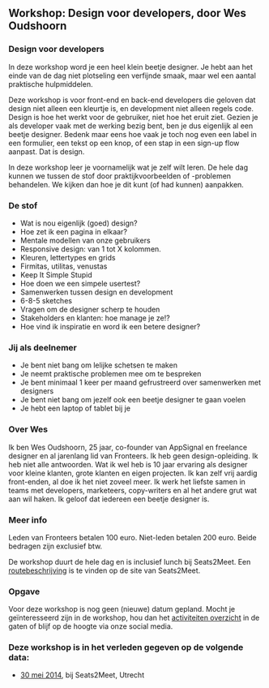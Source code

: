 <h2>Workshop: Design voor developers, door Wes Oudshoorn</h2>
<h3>Design voor developers</h3>
<p>In deze workshop word je een heel klein beetje designer. Je hebt aan het einde van de dag niet plotseling een verfijnde smaak, maar wel een aantal praktische hulpmiddelen.</p>
<p>Deze workshop is voor front-end en back-end developers die geloven dat design niet alleen een kleurtje is, en development niet alleen regels code. Design is hoe het werkt voor de gebruiker, niet hoe het eruit ziet. Gezien je als developer vaak met de werking bezig bent, ben je dus eigenlijk al een beetje designer. Bedenk maar eens hoe vaak je toch nog even een label in een formulier, een tekst op een knop, of een stap in een sign-up flow aanpast. Dat is design.</p>
<p>In deze workshop leer je voornamelijk wat je zelf wilt leren. De hele dag kunnen we tussen de stof door praktijkvoorbeelden of -problemen behandelen. We kijken dan hoe je dit kunt (of had kunnen) aanpakken.</p>
<h3>De stof</h3>
<ul>
<li>Wat is nou eigenlijk (goed) design?</li>
<li>Hoe zet ik een pagina in elkaar?</li>
<li>Mentale modellen van onze gebruikers</li>
<li>Responsive design: van 1 tot X kolommen.</li>
<li>Kleuren, lettertypes en grids</li>
<li>Firmitas, utilitas, venustas</li>
<li>Keep It Simple Stupid</li>
<li>Hoe doen we een simpele usertest?</li>
<li>Samenwerken tussen design en development</li>
<li>6-8-5 sketches</li>
<li>Vragen om de designer scherp te houden</li>
<li>Stakeholders en klanten: hoe manage je ze!?</li>
<li>Hoe vind ik inspiratie en word ik een betere designer?</li>
</ul>
<h3>Jij als deelnemer</h3>
<ul>
<li>Je bent niet bang om lelijke schetsen te maken</li>
<li>Je neemt praktische problemen mee om te bespreken</li>
<li>Je bent minimaal 1 keer per maand gefrustreerd over samenwerken met designers</li>
<li>Je bent niet bang om jezelf ook een beetje designer te gaan voelen</li>
<li>Je hebt een laptop of tablet bij je</li>
</ul>
<h3>Over Wes</h3>
<p>Ik ben Wes Oudshoorn, 25 jaar, co-founder van AppSignal en freelance designer en al jarenlang lid van Fronteers. Ik heb geen design-opleiding. Ik heb niet alle antwoorden. Wat ik wel heb is 10 jaar ervaring als designer voor kleine klanten, grote klanten en eigen projecten. Ik kan zelf vrij aardig front-enden, al doe ik het niet zoveel meer. Ik werk het liefste samen in teams met developers, marketeers, copy-writers en al het andere grut wat aan wil haken. Ik geloof dat iedereen een beetje designer is.</p>
<h3>Meer info</h3>
<p>Leden van Fronteers betalen 100 euro. Niet-leden betalen 200 euro. Beide bedragen zijn exclusief btw.</p>
<p>De workshop duurt de hele dag en is inclusief lunch bij Seats2Meet. Een <a href="https://www.seats2meet.com/locations/85/Seats2meet_com_Utrecht_CS">routebeschrijving</a> is te vinden op de site van Seats2Meet.</p>
<h3>Opgave</h3>
<p>Voor deze workshop is nog geen (nieuwe) datum gepland. Mocht je geïnteresseerd zijn in de workshop, hou dan het <a href="/nl/activiteiten/">activiteiten overzicht</a> in de gaten of blijf op de hoogte via onze social media.</p>
<h3>Deze workshop is in het verleden gegeven op de volgende data: </h3>
<ul>
<li><a href="/nl/workshop-archief/design-voor-developers-wes-oudshoorn/30-mei-2014">30 mei 2014</a>, bij Seats2Meet, Utrecht</li>
</ul>

